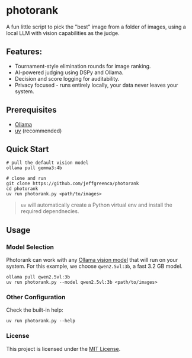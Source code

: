 # photorank

A fun little script to pick the "best" image from a folder of images, using a local LLM with vision capabilities as the judge.

## Features:
- Tournament-style elimination rounds for image ranking.
- AI-powered judging using DSPy and Ollama.
- Decision and score logging for auditability.
- Privacy focused - runs entirely locally, your data never leaves your system.

## Prerequisites

- [Ollama](https://ollama.com/)
- [uv](https://docs.astral.sh/uv/getting-started/installation/) (recommended)

## Quick Start
```
# pull the default vision model
ollama pull gemma3:4b

# clone and run
git clone https://github.com/jeffgreenca/photorank 
cd photorank
uv run photorank.py <path/to/images>
```

> `uv` will automatically create a Python virtual env and install the required dependnecies.

## Usage

### Model Selection

Photorank can work with any [Ollama vision model](https://ollama.com/search?c=vision) that will run on your system. For this example, we choose `qwen2.5vl:3b`, a fast 3.2 GB model.

```
ollama pull qwen2.5vl:3b
uv run photorank.py --model qwen2.5vl:3b <path/to/images>
```

### Other Configuration

Check the built-in help:

```
uv run photorank.py --help
```

### License

This project is licensed under the [MIT License](LICENSE).